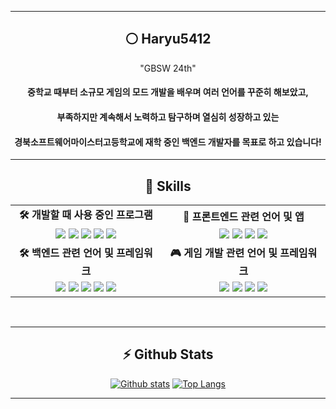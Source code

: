 <meta name="viewport" content="width=device-width, initial-scale=1.0, minimum-scale=1.0">
<div align="center">

---

## ⚪ Haryu5412

"GBSW 24th"
#### 중학교 때부터 소규모 게임의 모드 개발을 배우며 여러 언어를 꾸준히 해보았고,
#### 부족하지만 계속해서 노력하고 탐구하며 열심히 성장하고 있는
#### 경북소프트웨어마이스터고등학교에 재학 중인 백엔드 개발자를 목표로 하고 있습니다!

---

## 🧠 Skills

<table style="text-align: center;">
  <tr>
    <td style="text-align: center;"><strong>🛠️ 개발할 때 사용 중인 프로그램</strong></td>
    <td style="text-align: center;"><strong>🎨 프론트엔드 관련 언어 및 앱</strong></td>
  </tr>
  <tr>
    <td style="text-align: center;">
      <img src="https://skillicons.dev/icons?i=vscode" />
      <img src="https://skillicons.dev/icons?i=visualstudio" />
      <img src="https://skillicons.dev/icons?i=idea" />
      <img src="https://skillicons.dev/icons?i=github" />
      <img src="https://skillicons.dev/icons?i=git" />
    </td>
    <td style="text-align: center;">
      <img src="https://skillicons.dev/icons?i=html" />
      <img src="https://skillicons.dev/icons?i=js" />
      <img src="https://skillicons.dev/icons?i=css" />
      <img src="https://skillicons.dev/icons?i=figma" />
    </td>
  </tr>
  <tr>
    <td style="text-align: center;"><strong>🛠️ 백엔드 관련 언어 및 프레임워크</strong></td>
    <td style="text-align: center;"><strong>🎮 게임 개발 관련 언어 및 프레임워크</strong></td>
  </tr>
  <tr>
    <td style="text-align: center;">
      <img src="https://skillicons.dev/icons?i=spring" />
      <img src="https://skillicons.dev/icons?i=java" />
      <img src="https://skillicons.dev/icons?i=py" />
      <img src="https://skillicons.dev/icons?i=flask" />
      <img src="https://skillicons.dev/icons?i=fastapi" />
    </td>
    <td style="text-align: center;">
      <img src="https://skillicons.dev/icons?i=haxe" />
      <img src="https://skillicons.dev/icons?i=haxeflixel" />
      <img src="https://skillicons.dev/icons?i=cpp" />
      <img src="https://skillicons.dev/icons?i=lua" />
    </td>
  </tr>
</table>

<br/>

---

## ⚡ Github Stats

<a href="#">![Github stats](https://github-readme-stats.vercel.app/api?username=haryu5412dev&theme=blueberry&count_private=true&hide_border=true&line_height=20)</a>
<a href="#">![Top Langs](https://github-readme-stats.vercel.app/api/top-langs/?username=haryu5412dev&layout=compact&theme=blueberry&count_private=true&hide_border=true)</a>

---

